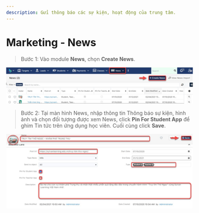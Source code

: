 ```yaml
---
description: Gửi thông báo các sự kiện, hoạt động của trung tâm.
---
```


# Marketing - News

> Bước 1: Vào module **News**, chọn **Create News**. 

![](../.gitbook/assets/mkt1.jpg)

> Bước 2: Tại màn hình News, nhập thông tin Thông báo sự kiện, hình ảnh và chọn đối tượng được xem News, click **Pin For Student App** để ghim Tin tức trên ứng dụng học viên. Cuối cùng click **Save**.

![](../.gitbook/assets/mkt2.jpg)

